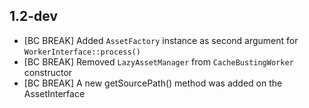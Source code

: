 1.2-dev
-------

 * [BC BREAK] Added `AssetFactory` instance as second argument for
   `WorkerInterface::process()`
 * [BC BREAK] Removed `LazyAssetManager` from `CacheBustingWorker` constructor
 * [BC BREAK] A new getSourcePath() method was added on the AssetInterface
